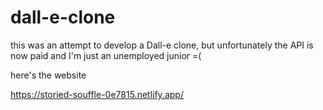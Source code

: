 # dall-e-clone

this was an attempt to develop a Dall-e clone, but unfortunately the API is now paid and I'm just an unemployed junior =(

here's the website 

https://storied-souffle-0e7815.netlify.app/
